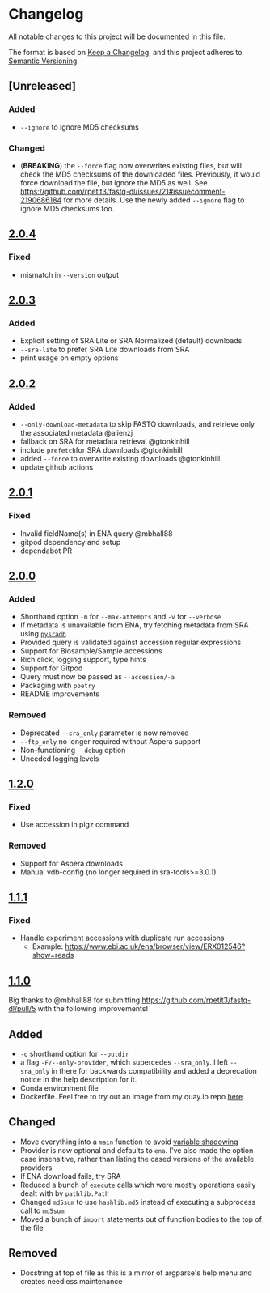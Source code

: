 # Changelog

All notable changes to this project will be documented in this file.

The format is based on [Keep a Changelog](https://keepachangelog.com/en/1.0.0/),
and this project adheres to [Semantic Versioning](https://semver.org/spec/v2.0.0.html).

## [Unreleased]

### Added

- `--ignore` to ignore MD5 checksums

### Changed

- (**BREAKING**) the `--force` flag now overwrites existing files, but will check the MD5 checksums of the downloaded files. Previously, it would force download the file, but ignore the MD5 as well. See https://github.com/rpetit3/fastq-dl/issues/21#issuecomment-2190686184 for more details. Use the newly added `--ignore` flag to ignore MD5 checksums too.

## [2.0.4]

### Fixed

- mismatch in `--version` output


[2.0.4]: https://github.com/rpetit3/fastq-dl/compare/v2.0.3...v2.0.4

## [2.0.3]

### Added

- Explicit setting of SRA Lite or SRA Normalized (default) downloads
- `--sra-lite` to prefer SRA Lite downloads from SRA
- print usage on empty options

[2.0.3]: https://github.com/rpetit3/fastq-dl/compare/v2.0.2...v2.0.3

## [2.0.2]

### Added

- `--only-download-metadata` to skip FASTQ downloads, and retrieve only the associated metadata @alienzj
- fallback on SRA for metadata retrieval @gtonkinhill
- include `prefetch`for SRA downloads @gtonkinhill
- added `--force` to overwrite existing downloads @gtonkinhill
- update github actions

[2.0.2]: https://github.com/rpetit3/fastq-dl/compare/v2.0.1...v2.0.2

## [2.0.1]

### Fixed

- Invalid fieldName(s) in ENA query @mbhall88
- gitpod dependency and setup
- dependabot PR

[2.0.1]: https://github.com/rpetit3/fastq-dl/compare/v2.0.0...v2.0.1

## [2.0.0]

### Added

- Shorthand option `-m` for `--max-attempts` and `-v` for `--verbose`
- If metadata is unavailable from ENA, try fetching metadata from SRA using [`pysradb`][pysradb]
- Provided query is validated against accession regular expressions
- Support for Biosample/Sample accessions
- Rich click, logging support, type hints
- Support for Gitpod
- Query must now be passed as `--accession/-a`
- Packaging with `poetry`
- README improvements

### Removed

- Deprecated `--sra_only` parameter is now removed
- `--ftp_only` no longer required without Aspera support
- Non-functioning `--debug` option
- Uneeded logging levels

[2.0.0]: https://github.com/rpetit3/fastq-dl/compare/v1.2.0...v2.0.0
[pysradb]: https://github.com/saketkc/pysradb

## [1.2.0]

### Fixed

- Use accession in pigz command

### Removed

- Support for Aspera downloads
- Manual vdb-config (no longer required in sra-tools>=3.0.1)

[1.2.0]: https://github.com/rpetit3/fastq-dl/compare/v1.1.1...v1.2.0

## [1.1.1]

### Fixed

- Handle experiment accessions with duplicate run accessions
    - Example: https://www.ebi.ac.uk/ena/browser/view/ERX012546?show=reads

[1.1.1]: https://github.com/rpetit3/fastq-dl/compare/v1.1.0...v1.1.1

## [1.1.0]

Big thanks to @mbhall88 for submitting https://github.com/rpetit3/fastq-dl/pull/5 with the following improvements!

## Added
- `-o` shorthand option for `--outdir`
- a flag `-F/--only-provider`, which supercedes `--sra_only`. I left `--sra_only` in there for backwards compatibility and added a deprecation notice in the help description for it.
- Conda environment file
- Dockerfile. Feel free to try out an image from my quay.io repo [here](https://quay.io/repository/mbhall88/fastq-dl?tab=tags).

## Changed
- Move everything into a `main` function to avoid [variable shadowing](https://en.wikipedia.org/wiki/Variable_shadowing)
- Provider is now optional and defaults to `ena`. I've also made the option case insensitive, rather than listing the cased versions of the available providers
- If ENA download fails, try SRA
- Reduced a bunch of `execute` calls which were mostly operations easily dealt with by `pathlib.Path`
- Changed `md5sum` to use `hashlib.md5` instead of executing a subprocess call to `md5sum`
- Moved a bunch of `import` statements out of function bodies to the top of the file

## Removed
- Docstring at top of file as this is a mirror of argparse's help menu and creates needless maintenance

[1.1.0]: https://github.com/rpetit3/fastq-dl/compare/v1.0.6...v1.1.0
